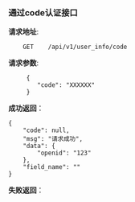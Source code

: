### 通过code认证接口

**请求地址**:
```
    GET    /api/v1/user_info/code
```

**请求参数**:
```
     {
        "code": "XXXXXX"       
     }
```

**成功返回**：
```
{
    "code": null,
    "msg": "请求成功",
    "data": {
        "openid": "123"       
    },
    "field_name": ""
}
```

**失败返回**：
```

```